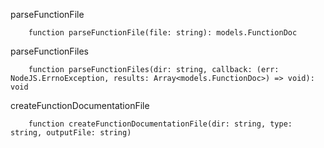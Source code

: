 
parseFunctionFile
```
    function parseFunctionFile(file: string): models.FunctionDoc
```

parseFunctionFiles
```
    function parseFunctionFiles(dir: string, callback: (err: NodeJS.ErrnoException, results: Array<models.FunctionDoc>) => void): void
```

createFunctionDocumentationFile
```
    function createFunctionDocumentationFile(dir: string, type: string, outputFile: string)
```
